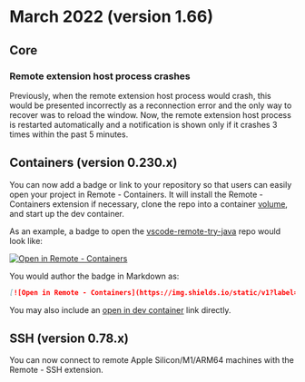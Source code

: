 # March 2022 (version 1.66)

## Core

### Remote extension host process crashes

Previously, when the remote extension host process would crash, this would be presented incorrectly as a reconnection error and the only way to recover was to reload the window. Now, the remote extension host process is restarted automatically and a notification is shown only if it crashes 3 times within the past 5 minutes.

## Containers (version 0.230.x)

You can now add a badge or link to your repository so that users can easily open your project in Remote - Containers. It will install the Remote - Containers extension if necessary, clone the repo into a container [volume](https://code.visualstudio.com/remote/advancedcontainers/improve-performance#_use-clone-repository-in-container-volume), and start up the dev container.

As an example, a badge to open the [vscode-remote-try-java](https://github.com/microsoft/vscode-remote-try-java) repo would look like:

[![Open in Remote - Containers](https://img.shields.io/static/v1?label=Remote%20-%20Containers&message=Open&color=blue&logo=visualstudiocode)](https://vscode.dev/redirect?url=vscode://ms-vscode-remote.remote-containers/cloneInVolume?url=https://github.com/microsoft/vscode-remote-try-java)

You would author the badge in Markdown as:

```markdown
[![Open in Remote - Containers](https://img.shields.io/static/v1?label=Remote%20-%20Containers&message=Open&color=blue&logo=visualstudiocode)](https://vscode.dev/redirect?url=vscode://ms-vscode-remote.remote-containers/cloneInVolume?url=https://github.com/microsoft/vscode-remote-try-java)

```

You may also include an [open in dev container](https://vscode.dev/redirect?url=vscode://ms-vscode-remote.remote-containers/cloneInVolume?url=https://github.com/microsoft/vscode-remote-try-java) link directly.

## SSH (version 0.78.x)

You can now connect to remote Apple Silicon/M1/ARM64 machines with the Remote - SSH extension.
